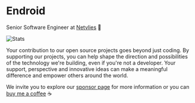 # Endroid

Senior Software Engineer at [Netvlies](https://www.netvlies.nl) :rocket:

![Stats](https://github-readme-stats.vercel.app/api?username=endroid) 

Your contribution to our open source projects goes beyond just coding. By supporting our projects, you can help shape the direction and possibilities of the technology we're building, even if you're not a developer. Your support, perspective and innovative ideas can make a meaningful difference and empower others around the world.

We invite you to explore our [sponsor page](https://github.com/sponsors/endroid) for more information or you can [buy me a coffee](https://www.buymeacoffee.com/endroid) :coffee:
